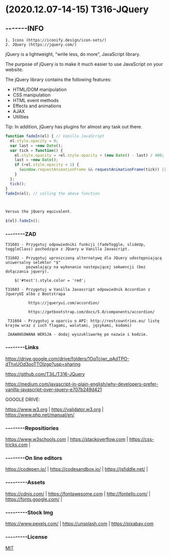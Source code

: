 # (2020.12.07-14-15) T316-JQuery

## -------INFO
```
1. Icons (https://iconify.design/icon-sets/)
2. JQuery (https://jquery.com/)
```

jQuery is a lightweight, "write less, do more", JavaScript library.

The purpose of jQuery is to make it much easier to use JavaScript on your website.

The jQuery library contains the following features:

- HTML/DOM manipulation
- CSS manipulation
- HTML event methods
- Effects and animations
- AJAX
- Utilities

Tip: In addition, jQuery has plugins for almost any task out there.

```javascript
function fadeIn(el) { // Vanilla JavaScript
  el.style.opacity = 0;
  var last = +new Date();
  var tick = function() {
    el.style.opacity = +el.style.opacity + (new Date() - last) / 400;
    last = +new Date();
    if (+el.style.opacity < 1) {
      (window.requestAnimationFrame && requestAnimationFrame(tick)) || setTimeout(tick, 16);
    }
  };
  tick();
}
fadeIn(el); // calling the above function



Versus the jQuery equivalent.

$(el).fadeIn();
```
### --------ZAD

```
T31601 - Przygotuj odpowiedniki funkcji (fadeToggle, slideUp, toggleClass) pochodzące z JQuery w Vanilla Javascript.

T31602 - Przygotuj uproszczoną alternatywę dla JQuery udostępniającą uniwersalny selektor "$" 
         pozwalający na wykonanie nastepującej sekwencji (bez dołączania jquery).

    $('#test').style.color = 'red';
    
T31603 - Przygotuj w Vanilla Javascript odpowiednik Accordion z JqueryUI albo z Bootstrapa 

          https://jqueryui.com/accordion/

          https://getbootstrap.com/docs/5.0/components/accordion/
          
 T31604 - Przygotuj w oparciu o API: http://restcountries.eu/ listę krajów wraz z iuch flagami, walutami, językami, kodami)
 
 ZAAWANSOWANA WERSJA - dodaj wyszukliwarkę po nazwie i kodzie.

```

### --------Links
https://drive.google.com/drive/folders/1OqTcjwr_qAdTPO-dThxUOd3ooTTOlzgp?usp=sharing

https://github.com/T3iL/T316-JQuery

https://medium.com/javascript-in-plain-english/why-developers-prefer-vanilla-javascript-over-jquery-e707b249d421

GOOGLE DRIVE: 

https://www.w3.org | https://validator.w3.org | https://www.php.net/manual/en/
### --------Repositiories
https://www.w3schools.com | https://stackoverflow.com | https://css-tricks.com |
### --------On line editors
https://codepen.io/ | https://codesandbox.io/ | https://jsfiddle.net/ |
### ---------Assets
https://cdnjs.com/ | https://fontawesome.com | http://fontello.com/ | https://fonts.google.com/ |
### ---------Stock Img
https://www.pexels.com/ | https://unsplash.com | https://pixabay.com
### ---------License
[MIT](https://choosealicense.com/licenses/mit/)
